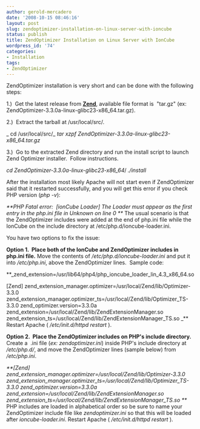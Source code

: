 ```yaml
---
author: gerold-mercadero
date: '2008-10-15 08:46:16'
layout: post
slug: zendoptimizer-installation-on-linux-server-with-ioncube
status: publish
title: ZendOptimizer Installation on Linux Server with IonCube
wordpress_id: '74'
categories:
- Installation
tags:
- ZendOptimizer
---
```


ZendOptimizer installation is very short and can be done with the following steps:

1.)  Get the latest release from **[Zend](http://www.zend.com/en/products/guard/downloads)**, available file format is  "tar.gz" (ex:  ZendOptimizer-3.3.0a-linux-glibc23-x86_64.tar.gz).

2.)  Extract the tarball at /usr/local/src/.

_ cd /usr/local/src/_
_tar xzpf ZendOptimizer-3.3.0a-linux-glibc23-x86_64.tar.gz_

3.)  Go to the extracted Zend directory and run the install script to launch Zend Optimizer installer.  Follow instructions.

_cd ZendOptimizer-3.3.0a-linux-glibc23-x86_64_/
_./install_

After the installation most likely Apache will not start even if ZendOptimizer said that it restarted successfully, and you will get this error if you check PHP version (_php -v_):

_**PHP Fatal error:  [ionCube Loader] The Loader must appear as the first entry in the php.ini file in Unknown on line 0
**_
The usual scenario is that the ZendOptimizer includes were added at the end of php.ini file while the IonCube on the include directory at /etc/php.d/ioncube-loader.ini.



You have two options to fix the issue:

**Option 1.  Place both of the IonCube and ZendOptimizer includes in php.ini file.**
Move the contents of _/etc/php.d/ioncube-loader.ini_ and put it into _/etc/php.ini_, above the ZendOptimizer lines.  Sample code:

**_zend_extension=/usr/lib64/php4/php_ioncube_loader_lin_4.3_x86_64.so

[Zend]
zend_extension_manager.optimizer=/usr/local/Zend/lib/Optimizer-3.3.0
zend_extension_manager.optimizer_ts=/usr/local/Zend/lib/Optimizer_TS-3.3.0
zend_optimizer.version=3.3.0a
zend_extension=/usr/local/Zend/lib/ZendExtensionManager.so
zend_extension_ts=/usr/local/Zend/lib/ZendExtensionManager_TS.so
_**
Restart Apache ( _/etc/init.d/httpd restart_ ).

**Option 2.  Place the ZendOptimizer includes on PHP's include directory.**
Create a  .ini file (_ex: zendoptimizer.ini_) inside PHP's include directory at _/etc/php.d/_, and move the ZendOptimizer lines (sample below) from _/etc/php.ini_.

_**[Zend]
zend_extension_manager.optimizer=/usr/local/Zend/lib/Optimizer-3.3.0
zend_extension_manager.optimizer_ts=/usr/local/Zend/lib/Optimizer_TS-3.3.0
zend_optimizer.version=3.3.0a
zend_extension=/usr/local/Zend/lib/ZendExtensionManager.so
zend_extension_ts=/usr/local/Zend/lib/ZendExtensionManager_TS.so
**_
PHP includes are loaded in alphabetical order so be sure to name your ZendOptimizer include file like _zendoptimizer.ini_ so that this will be loaded after _ioncube-loader.ini_.
Restart Apache ( _/etc/init.d/httpd restart_ ).
